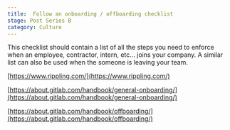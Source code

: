 ```yaml
---
title:  Follow an onboarding / offboarding checklist
stage: Post Series B
category: Culture
---
```

This checklist should contain a list of all the steps you need to enforce when an employee, contractor, intern, etc… joins your company. A similar list can also be used when the someone is leaving your team.

[https://www.rippling.com/](https://www.rippling.com/)

[https://about.gitlab.com/handbook/general-onboarding/](https://about.gitlab.com/handbook/general-onboarding/)

[https://about.gitlab.com/handbook/offboarding/](https://about.gitlab.com/handbook/offboarding/)
